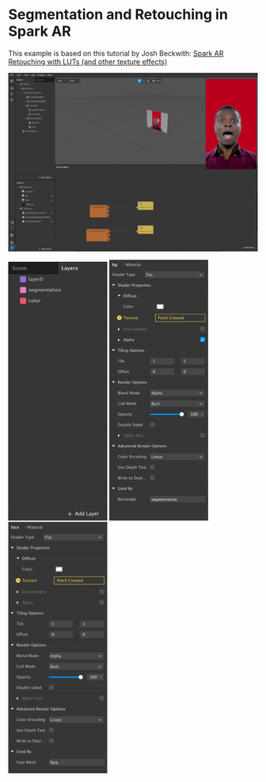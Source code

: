 # Segmentation and Retouching in Spark AR

This example is based on this tutorial by Josh Beckwith:
[Spark AR Retouching with LUTs (and other texture effects)](https://www.youtube.com/watch?v=4g4CoL_KCkE)

![Segmentation and Retouching in Spark AR](screenshot.png)

<img src="https://github.com/allanberger/spark-seg-with-retouch/blob/master/layers.png" width="200">
<img src="https://github.com/allanberger/spark-seg-with-retouch/blob/master/bg_mat.png" width="200">
<img src="https://github.com/allanberger/spark-seg-with-retouch/blob/master/face_mat.png" width="200">
